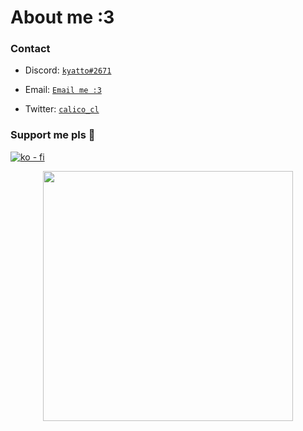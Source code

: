 <h1>About me :3</h1>

<h3>Contact</h3>



+ Discord: <a href="https://discord.com/users/828795326878056459">`kyatto#2671`</a>

+ Email: <a href="mailto:kyatto@kyaliko.com">`Email me :3`</a>

+ Twitter: <a href="https://twitter.com/calico_cl">`calico_cl`</a>

### Support me pls 🙏

[![ko - fi](https://ko-fi.com/img/githubbutton_sm.svg)](https://ko-fi.com/O5O4D6DP7)
  
  <p align=center>
   <img src="https://kyattostats.vercel.app/api?username=hi-doki&show_icons=true&theme=kyatto" width=400 align=center />
  </p>
  

